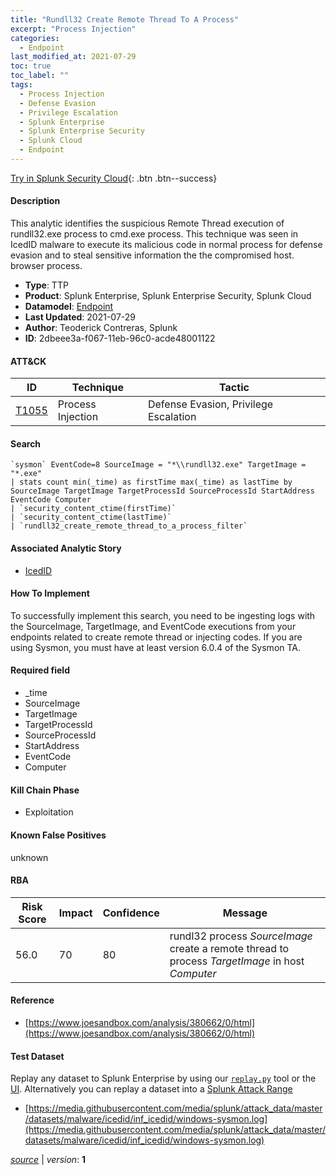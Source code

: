 ```yaml
---
title: "Rundll32 Create Remote Thread To A Process"
excerpt: "Process Injection"
categories:
  - Endpoint
last_modified_at: 2021-07-29
toc: true
toc_label: ""
tags:
  - Process Injection
  - Defense Evasion
  - Privilege Escalation
  - Splunk Enterprise
  - Splunk Enterprise Security
  - Splunk Cloud
  - Endpoint
---
```




[Try in Splunk Security Cloud](https://www.splunk.com/en_us/cyber-security.html){: .btn .btn--success}

#### Description

This analytic identifies the suspicious Remote Thread execution of rundll32.exe process to cmd.exe process. This technique was seen in IcedID malware to execute its malicious code in normal process for defense evasion and to steal sensitive information the the compromised host. browser process.

- **Type**: TTP
- **Product**: Splunk Enterprise, Splunk Enterprise Security, Splunk Cloud
- **Datamodel**: [Endpoint](https://docs.splunk.com/Documentation/CIM/latest/User/Endpoint)
- **Last Updated**: 2021-07-29
- **Author**: Teoderick Contreras, Splunk
- **ID**: 2dbeee3a-f067-11eb-96c0-acde48001122


#### ATT&CK

| ID          | Technique   | Tactic         |
| ----------- | ----------- |--------------- |
| [T1055](https://attack.mitre.org/techniques/T1055/) | Process Injection | Defense Evasion, Privilege Escalation |

#### Search

```
`sysmon` EventCode=8 SourceImage = "*\\rundll32.exe" TargetImage = "*.exe" 
| stats count min(_time) as firstTime max(_time) as lastTime by SourceImage TargetImage TargetProcessId SourceProcessId StartAddress EventCode Computer 
| `security_content_ctime(firstTime)` 
| `security_content_ctime(lastTime)` 
| `rundll32_create_remote_thread_to_a_process_filter`
```

#### Associated Analytic Story
* [IcedID](/stories/icedid)


#### How To Implement
To successfully implement this search, you need to be ingesting logs with the SourceImage, TargetImage, and EventCode executions from your endpoints related to create remote thread or injecting codes. If you are using Sysmon, you must have at least version 6.0.4 of the Sysmon TA.

#### Required field
* _time
* SourceImage
* TargetImage
* TargetProcessId
* SourceProcessId
* StartAddress
* EventCode
* Computer


#### Kill Chain Phase
* Exploitation


#### Known False Positives
unknown


#### RBA

| Risk Score  | Impact      | Confidence   | Message      |
| ----------- | ----------- |--------------|--------------|
| 56.0 | 70 | 80 | rundl32 process $SourceImage$ create a remote thread to process $TargetImage$ in host $Computer$ |




#### Reference

* [https://www.joesandbox.com/analysis/380662/0/html](https://www.joesandbox.com/analysis/380662/0/html)



#### Test Dataset
Replay any dataset to Splunk Enterprise by using our [`replay.py`](https://github.com/splunk/attack_data#using-replaypy) tool or the [UI](https://github.com/splunk/attack_data#using-ui).
Alternatively you can replay a dataset into a [Splunk Attack Range](https://github.com/splunk/attack_range#replay-dumps-into-attack-range-splunk-server)

* [https://media.githubusercontent.com/media/splunk/attack_data/master/datasets/malware/icedid/inf_icedid/windows-sysmon.log](https://media.githubusercontent.com/media/splunk/attack_data/master/datasets/malware/icedid/inf_icedid/windows-sysmon.log)


[*source*](https://github.com/splunk/security_content/tree/develop/detections/endpoint/rundll32_create_remote_thread_to_a_process.yml) \| *version*: **1**